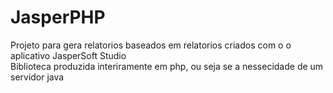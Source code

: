 # JasperPHP
Projeto para gera relatorios baseados em relatorios criados com o o aplicativo JasperSoft Studio<br>
Biblioteca produzida interiramente em php, ou seja se a nessecidade de um servidor java
